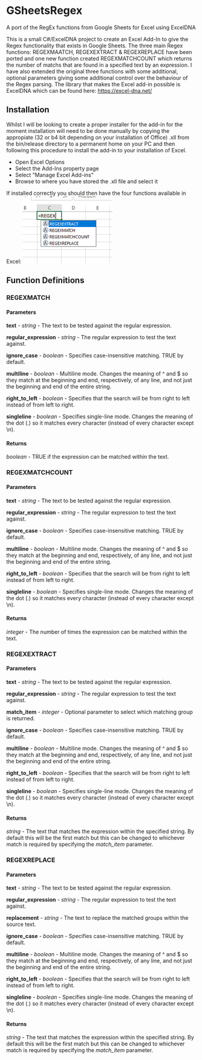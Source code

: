 # GSheetsRegex
A port of the RegEx functions from Google Sheets for Excel using ExcelDNA

This is a small C#/ExcelDNA project to create an Excel Add-In to give the Regex functionality that exists in Google Sheets.  The three main Regex functions: REGEXMAATCH, REGEXEXTRACT & REGEXREPLACE have been ported and one new function created REGEXMATCHCOUNT which returns the number of matchs that are found in a specified text by an expression.  I have also extended the original three functions with some additional, optional parameters giving some additional control over the behaviour of the Regex parsing.  The library that makes the Excel add-in possible is ExcelDNA which can be found here: https://excel-dna.net/

## Installation

Whilst I will be looking to create a proper installer for the add-in for the moment installation will need to be done manually by copying the appropiate (32 or b4 bit depending on your installation of Office) .xll from the bin/release directory to a permanent home on your PC and then following this procedure to install the add-in to your installation of Excel.

* Open Excel Options
* Select the Add-Ins property page
* Select "Manage Excel Add-ins"
* Browse to where you have stored the .xll file and select it

If installed correctly you should then have the four functions available in Excel:
![Regex functions available in Excel](https://github.com/gahan/GSheetsRegex/blob/master/images/Functions%20Available.PNG "Regex functions available in Excel")

## Function Definitions

### REGEXMATCH

#### Parameters

**text** - _string_ - The text to be tested against the regular expression.

**regular_expression** - _string_ - The regular expression to test the text against.

**ignore_case** - _boolean_ - Specifies case-insensitive matching.  TRUE by default.

**multiline** - _boolean_ - Multiline mode. Changes the meaning of ^ and $ so they match at the beginning and end, respectively, of any line, and not just the beginning and end of the entire string.

**right_to_left** - _boolean_ - Specifies that the search will be from right to left instead of from left to right.

**singleline** - _boolean_ - Specifies single-line mode. Changes the meaning of the dot (.) so it matches every character (instead of every character except \n).

#### Returns

_boolean_ - TRUE if the expression can be matched within the text.


### REGEXMATCHCOUNT

#### Parameters

**text** - _string_ - The text to be tested against the regular expression.

**regular_expression** - _string_ - The regular expression to test the text against.

**ignore_case** - _boolean_ - Specifies case-insensitive matching.  TRUE by default.

**multiline** - _boolean_ - Multiline mode. Changes the meaning of ^ and $ so they match at the beginning and end, respectively, of any line, and not just the beginning and end of the entire string.

**right_to_left** - _boolean_ - Specifies that the search will be from right to left instead of from left to right.

**singleline** - _boolean_ - Specifies single-line mode. Changes the meaning of the dot (.) so it matches every character (instead of every character except \n).

#### Returns

_integer_ - The number of times the expression can be matched within the text.


### REGEXEXTRACT

#### Parameters

**text** - _string_ - The text to be tested against the regular expression.

**regular_expression** - _string_ - The regular expression to test the text against.

**match_item** - _integer_ - Optional parameter to select which matching group is returned. 

**ignore_case** - _boolean_ - Specifies case-insensitive matching.  TRUE by default.

**multiline** - _boolean_ - Multiline mode. Changes the meaning of ^ and $ so they match at the beginning and end, respectively, of any line, and not just the beginning and end of the entire string.

**right_to_left** - _boolean_ - Specifies that the search will be from right to left instead of from left to right.

**singleline** - _boolean_ - Specifies single-line mode. Changes the meaning of the dot (.) so it matches every character (instead of every character except \n).

#### Returns

_string_ - The text that matches the expression within the specified string.  By default this will be the first match but this can be changed to whichever match is required by specifying the *match_item* parameter.


### REGEXREPLACE

#### Parameters

**text** - _string_ - The text to be tested against the regular expression.

**regular_expression** - _string_ - The regular expression to test the text against.

**replacement** - _string_ - The text to replace the matched groups within the source text. 

**ignore_case** - _boolean_ - Specifies case-insensitive matching.  TRUE by default.

**multiline** - _boolean_ - Multiline mode. Changes the meaning of ^ and $ so they match at the beginning and end, respectively, of any line, and not just the beginning and end of the entire string.

**right_to_left** - _boolean_ - Specifies that the search will be from right to left instead of from left to right.

**singleline** - _boolean_ - Specifies single-line mode. Changes the meaning of the dot (.) so it matches every character (instead of every character except \n).

#### Returns

_string_ - The text that matches the expression within the specified string.  By default this will be the first match but this can be changed to whichever match is required by specifying the *match_item* parameter.
